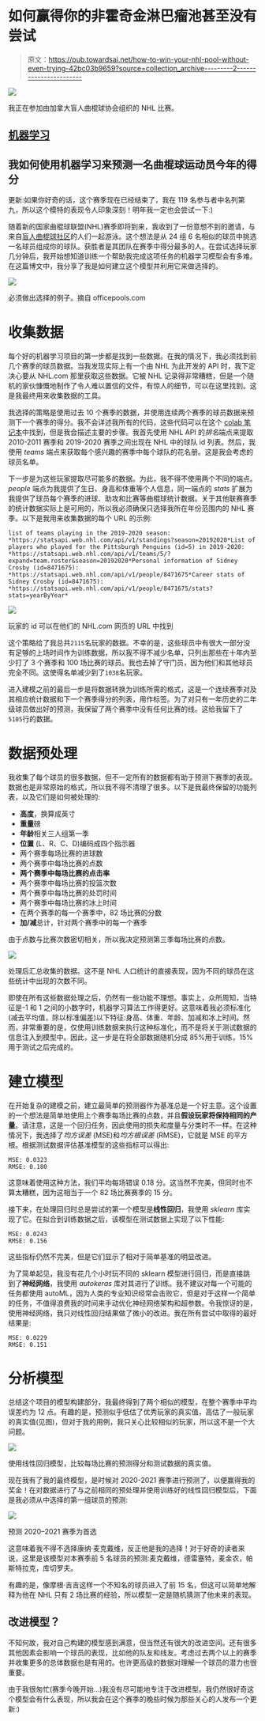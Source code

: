 # 如何赢得你的非霍奇金淋巴瘤池甚至没有尝试

> 原文：<https://pub.towardsai.net/how-to-win-your-nhl-pool-without-even-trying-42bc03b9659?source=collection_archive---------2----------------------->

![](img/9afcd2333382095600ed1e0fef45e337.png)

我正在参加由加拿大盲人曲棍球协会组织的 NHL 比赛。

## [机器学习](https://towardsai.net/p/category/machine-learning)

## 我如何使用机器学习来预测一名曲棍球运动员今年的得分

更新:如果你好奇的话，这个赛季现在已经结束了，我在 119 名参与者中名列第九，所以这个模特的表现令人印象深刻！明年我一定也会尝试一下:)

随着新的国家曲棍球联盟(NHL)赛季即将到来，我收到了一份意想不到的邀请，与来自[盲人曲棍球社区](https://canadianblindhockey.com/)的人们一起游泳。这个想法是从 24 组 6 名相似的球员中挑选一名球员组成你的球队。获胜者是其团队在赛季中得分最多的人。在尝试选择玩家几分钟后，我开始想知道训练一个帮助我完成这项任务的机器学习模型会有多难。在这篇博文中，我分享了我是如何建立这个模型并利用它来做选择的。

![](img/2a92bc8bade386655c87885c9a41f0d0.png)

必须做出选择的例子。摘自 officepools.com

# 收集数据

每个好的机器学习项目的第一步都是找到一些数据。在我的情况下，我必须找到前几个赛季的球员数据。当我发现实际上有一个由 NHL 为此开发的 API 时，我下定决心要从 NHL.com 那里获取这些数据。它被 NHL 记录得非常糟糕，但是一个随机的家伙慷慨地制作了令人难以置信的文件，有惊人的细节，可以在这里找到。这是我最终用来收集数据的工具。

我选择的策略是使用过去 10 个赛季的数据，并使用连续两个赛季的球员数据来预测下一个赛季的得分。我不会详述我所有的代码，这些代码可以在这个 [colab 笔记本](https://colab.research.google.com/drive/1it07eDaWGDF8t7n3VsqW_Yua_00MBh7G?usp=sharing)中找到，但是我会描述主要的步骤。我首先使用 NHL API 的*排名*端点来提取 2010-2011 赛季和 2019-2020 赛季之间出现在 NHL 中的球队 id 列表。然后，我使用 *teams* 端点来获取每个感兴趣的赛季中每个球队的花名册。这是我会考虑的球员名单。

下一步是为这些玩家提取尽可能多的数据。为此，我不得不使用两个不同的端点。 *people* 端点为我提供了生日、身高和体重等个人信息，同一端点的 *stats* 扩展为我提供了球员每个赛季的进球、助攻和比赛等曲棍球统计数据。关于其他联赛赛季的统计数据实际上是可用的，所以我必须确保只选择我所在年份范围内的 NHL 赛季。以下是我用来收集数据的每个 URL 的示例:

```
list of teams playing in the 2019-2020 season:
*https://statsapi.web.nhl.com/api/v1/standings?season=20192020*List of players who played for the Pittsburgh Penguins (id=5) in 2019-2020:
*https://statsapi.web.nhl.com/api/v1/teams/5/?expand=team.roster&season=20192020*Personal information of Sidney Crosby (id=8471675):
*https://statsapi.web.nhl.com/api/v1/people/8471675*Career stats of Sidney Crosby (id=8471675):
*https://statsapi.web.nhl.com/api/v1/people/8471675/stats?stats=yearByYear*
```

![](img/2adf3d5ab6cfa51f2e539e7d49e8fd6b.png)

玩家的 id 可以在他们的 NHL.com 网页的 URL 中找到

这个策略给了我总共`2115`名玩家的数据。不幸的是，这些球员中有很大一部分没有足够的上场时间作为训练数据，所以我不得不减少名单，只列出那些在十年内至少打了 3 个赛季和 100 场比赛的球员。我也去掉了守门员，因为他们和其他球员完全不同。这使得名单减少到了`1038`名玩家。

进入建模之前的最后一步是将数据转换为训练所需的格式，这是一个连续赛季对及其相应统计数据和下一个赛季得分的列表，用作标签。为了对只有一年历史的二年级球员做出好的预测，我保留了两个赛季中没有任何比赛的线。这给我留下了`5105`行的数据。

# 数据预处理

我收集了每个球员的很多数据，但不一定所有的数据都有助于预测下赛季的表现。数据也是非常原始的格式，所以我不得不清理了很多。以下是我最终保留的功能列表，以及它们是如何被处理的:

*   **高度**，换算成英寸
*   **重量**磅
*   **年龄**相关三人组第一季
*   **位置** (L、R、C、D)编码成四个指示器
*   两个赛季每场比赛的进球数
*   两个赛季中每场比赛的点数
*   **两个赛季中每场比赛的点击率**
*   两个赛季中每场比赛的投篮次数
*   两个赛季中每场比赛的处罚时间
*   两个赛季中每场比赛的冰上时间
*   在两个赛季的每一个赛季中，82 场比赛的分数
*   **加/减**总计，针对两个赛季中的每一个赛季

由于点数与比赛次数密切相关，所以我决定预测第三季每场比赛的点数。

![](img/5e4ebb490fd71a5d08471d61f17dd064.png)

处理后汇总收集的数据。这不是 NHL 人口统计的直接表现，因为不同的球员在这些统计中出现的次数不同。

即使在所有这些数据处理之后，仍然有一些功能不理想。事实上，众所周知，当特征是-1 和 1 之间的小数字时，机器学习算法工作得更好。这意味着我必须标准化(减去平均值，除以标准偏差)以下特征:身高、体重、年龄、加减和冰上时间。然而，非常重要的是，仅使用训练数据来执行这种标准化，而不是将关于测试数据的信息注入到模型中。因此，这一步是在将全部数据随机分成 85%用于训练，15%用于测试之后完成的。

# 建立模型

在开始复杂的建模之前，建立最简单的预测器作为基准总是一个好主意。这个设置的一个想法是简单地使用上个赛季每场比赛的点数，并且**假设玩家将保持相同的产量**。请注意，这是一个回归任务，因此使用的损失和度量与分类时不一样。在这种情况下，我选择了*均方误差* (MSE)和*均方根误差* (RMSE)，它就是 MSE 的平方根。根据测试数据评估基准模型的这些指标可以得出:

```
MSE: 0.0323
RMSE: 0.180
```

这意味着使用这种方法，我们平均每场错误 0.18 分。这当然不完美，但同时也不算太糟糕，因为这相当于一个 82 场比赛赛季的 15 分。

接下来，在处理回归时总是尝试的第一个模型是**线性回归**，我使用 *sklearn* 库实现了它。在拟合到训练数据之后，该模型在测试数据上实现了以下性能:

```
MSE: 0.0243
RMSE: 0.156
```

这些指标仍然不完美，但是它们显示了相对于简单基准的明显改进。

为了简单起见，我没有花几个小时玩不同的 sklearn 模型进行回归，而是直接跳到了**神经网络**，我使用 *autokeras* 库对其进行了训练。我不建议对每一个可能的任务都使用 autoML，因为人类的专业知识经常会击败它，但是对于这样一个简单的任务，不值得浪费我的时间来手动优化神经网络架构和超参数。令我惊讶的是，使用神经网络，我只对线性回归结果做了微小的改进。我在所有尝试中取得的最好结果是:

```
MSE: 0.0229
RMSE: 0.151
```

# 分析模型

总结这个项目的模型构建部分，我最终得到了两个相似的模型，在整个赛季中平均误差约为 12 点。有趣的是，预测似乎低估了优秀玩家的真实值，高估了一般玩家的真实值(见图)，但对于我的用例，我只关心比较相似的玩家，所以这不是一个大问题。

![](img/d103f07dd4f5af400824d542b32c8dbb.png)

使用线性回归模型，比较每场比赛的预测得分和测试数据的真实值。

现在我有了我的最终模型，是时候对 2020-2021 赛季进行预测了，以便赢得我的奖金！在对数据进行了与之前相同的预处理并使用训练好的线性回归模型后，下面是我必须从中选择的第一组球员的预测:

![](img/dc83b5d1293e7f2e1b02eceb02cfbb7b.png)

预测 2020–2021 赛季为首选

这意味着我不得不选择康纳·麦克戴维，反正他是我的选择！对于好奇的读者来说，这里是该模型对本赛季前 5 名球员的预测:麦克戴维，德雷塞特，麦金农，帕斯特拉克，库切罗夫。

有趣的是，像摩根·吉吉这样一个不知名的球员进入了前 15 名，但这可以简单地解释为他在 NHL 只有 2 场比赛的经验，所以模型一定是随机猜测了他未来的表现。

## 改进模型？

不知何故，我对自己构建的模型感到满意，但当然还有很大的改进空间。还有很多其他因素会影响一个球员的表现，比如他的队友和线友。考虑过去两个以上的赛季并收集更多的总体数据也是有用的。也许更高级的数据对理解一个球员的潜力也很重要。

由于我很匆忙(赛季今晚开始…)我没有尽可能地专注于改进模型。我仍然很好奇这个模型会有什么表现，所以我会在这个赛季的晚些时候为那些关心的人发布一个更新:)